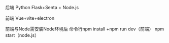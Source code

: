 后端 Python Flask+Senta + Node.js

前端 Vue+vite+electron 

前端与Node需安装Node环境后 命令行npm install +npm run dev（前端） npm start（node.js）